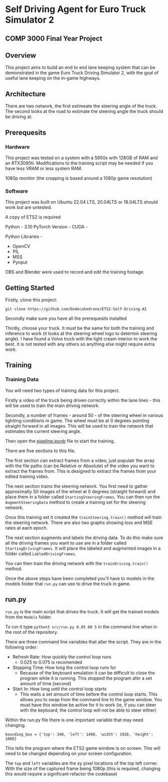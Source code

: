 # Self Driving Agent for Euro Truck Simulator 2
## COMP 3000 Final Year Project

## Overview

This project aims to build an end to end lane keeping system that can be demonstrated in the game Euro Truck Driving Simulator 2, with the goal of useful lane keeping on the in-game highways. 

## Architecture

There are two network, the first estimeate the steering angle of the truck. The second looks at the road to estimate the steering angle the truck should be driving at.

## Prerequesits

### Hardware

This project was tested on a system with a 5950x with 128GB of RAM and an RTX3090ti. Modifications to the training script may be needed if you have less VRAM or less system RAM.

1080p monitor (the cropping is based around a 1080p game resolution)

### Software

This project was built on Ubuntu 22.04 LTS, 20.04LTS or 18.04LTS should work but are untested.

A copy of ETS2 is required

Python - 3.10
PyTorch Version - 
CUDA - 

Python Libraries - 

- OpenCV
- PIL
- MSS
- Pynput

OBS and Blender were used to record and edit the training footage.

## Getting Started

Firstly, clone this project:

`git clone https://github.com/Dodecahedrane/ETS2-Self-Driving-AI `

Secondly make sure you have all the prerequesits installed

Thirdly, choose your truck. It must be the same for both the training and inference to work (it looks at the steering wheel logo to determin steering angle). I have found a Volvo truck with the light cream interior to work the best. It is not tested with any others so anything else might require extra work. 

## Training

### Training Data

You will need two types of training data for this project.

Firstly a video of the truck being driven correctly within the lane lines - this will be used to train the main driving network.

Secondly, a number of frames - around 50 - of the steering wheel in various lighiting conditions in game. The wheel must be at 0 degrees pointing straight forward in all images. This will be used to train the network that estimates the current steering angle.

Then open the [pipeline.ipynb](https://github.com/Dodecahedrane/ETS2-Self-Driving-AI/blob/main/src/pipeline.ipynb) file to start the training. 

There are five sections to this file.

The first section can extract frames from a video, just populatr the array with the file paths (can be Relative or Absolute) of the video you want to extract the frames from. This is designed to extract the frames from your edited training video.

The next section trains the steering network. You first need to gather approximatly 50 images of the wheel at 0 degrees (straight forward) and place them in a folder called `StartingSteeringFrames`. You can then run the `AugmentSteeringData` method to create a training set for the steering network.

Once this training set it created the `trainSteering.train()` method will train the steering network. There are also two graphs showing loss and MSE rates at each epoch.

The next section augments and labels the driving data. To do this make sure all the driving frames you want to use are in a folder called `StartingDrivingFrames`. It will place the labeled and augmented images in a folder called `LabledDrivingFrames`.

You can then train the driving network with the `trainDriving.train()` method. 

Once the above steps have been completed you'll have to models in the models folder that `run.py` can use to drive the truck in game.

## run.py

`run.py` is the main script that drives the truck. It will get the trained models from the `Models` folder. 

To run it type `python3 src/run.py 0.05 60 5` in the command line when in the root of the repository.

There are three command line variables that alter the script. They are in the following order:

- Refresh Rate: How quickly the control loop runs
    - 0.025 to 0.075 is recomended
- Stopping Time: How long the control loop runs for
    - Because of the keyboard emulation it can be difficult to close the program while it is running. This stopped the program afer a set amount of time (second)
- Start In: How long until the control loop starts
    - This waits a set amount of time before the control loop starts. This allows you to swap from the command line to the game window. You must have this window be active for it to work (ie, if you can steer with the keyboard, the control loop will not be able to steer either)

Within the run.py file there is one important variable that may need changing. 

`bounding_box = {'top': 340, 'left': 1490, 'width': 1920, 'height': 1080}`

This tells the program where the ETS2 game window is on screen. This will need to be changed depending on your screen configuration.

The `top` and `left` variables are the xy pixel locations of the top left corner. With the size of the captured frame being 1080p (this is required, changing this would require a significant refactor the codebase) 
